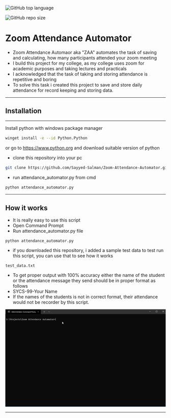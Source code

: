 ![GitHub top language](https://img.shields.io/github/languages/top/Sayyed-Salman/Zoom-Attendance-Automator?style=plastic)

![GitHub repo size](https://img.shields.io/github/repo-size/Sayyed-Salman/Zoom-Attendance-Automator)

# Zoom Attendance Automator

- Zoom Attendance Automaor aka "ZAA" automates the task of saving and calculating, how many participants attended your zoom meeting
- I build this project for my college, as my college uses zoom for academic purposes and taking lectures and practicals
- I acknowledged that the task of taking and storing attendance is repetitive and boring
- To solve this task i created this project to save and store daily attendance for record keeping and storing data.

<hr>

## Installation

<hr>
Install python with windows package manager

```bash
winget install -e --id Python.Python
```

or go to https://www.python.org and download suitable version of python

- clone this repository into your pc

```bash
git clone https://github.com/Sayyed-Salman/Zoom-Attendance-Automator.git
```

- run attendance_automator.py from cmd

```bash
python attendance_automator.py
```

<hr>

## How it works

- It is really easy to use this script
- Open Command Prompt
- Run attendance_automator.py file

```
python attendance_automator.py
```

- if you downloaded this repository, i added a sample test data to test run this script, you can use that to see how it works

```
test_data.txt
```

- To get proper output with 100% accuracy either the name of the student or the attendance message they send should be in proper format as follows
- SYCS-99-Your Name
- If the names of the students is not in correct format, their attendance would not be recorder by this script.

<img src="./Screenshots/Animation.gif">

<hr>
